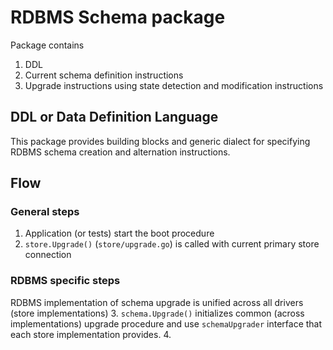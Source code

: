 # RDBMS Schema package

Package contains 

1. DDL 
2. Current schema definition instructions
3. Upgrade instructions using state detection and modification instructions

## DDL or Data Definition Language

This package provides building blocks and generic dialect for specifying RDBMS schema creation and alternation instructions.

## Flow

### General steps
1. Application (or tests) start the boot procedure 
2. `store.Upgrade()` (`store/upgrade.go`) is called with current primary store connection

### RDBMS specific steps

RDBMS implementation of schema upgrade is unified across all drivers (store implementations)
3. `schema.Upgrade()` initializes common (across implementations) upgrade procedure and use `schemaUpgrader` interface that each store implementation provides.
4. 
